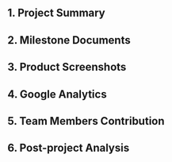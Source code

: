 ## 1. Project Summary



## 2. Milestone Documents



## 3. Product Screenshots



## 4. Google Analytics



## 5. Team Members Contribution



## 6. Post-project Analysis
